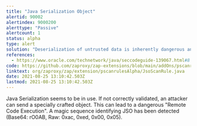 ```yaml
---
title: "Java Serialization Object"
alertid: 90002
alertindex: 9000200
alerttype: "Passive"
alertcount: 1
status: alpha
type: alert
solution: "Deserialization of untrusted data is inherently dangerous and should be avoided."
references:
  - https://www.oracle.com/technetwork/java/seccodeguide-139067.html#8
code: https://github.com/zaproxy/zap-extensions/blob/main/addOns/pscanrulesAlpha/src/main/java/org/zaproxy/zap/extension/pscanrulesAlpha/JsoScanRule.java
linktext: org/zaproxy/zap/extension/pscanrulesAlpha/JsoScanRule.java
date: 2021-08-25 13:10:42.503Z
lastmod: 2021-08-25 13:10:42.503Z
---
```


Java Serialization seems to be in use. If not correctly validated, an attacker can send a specially crafted object. This can lead to a dangerous "Remote Code Execution". A magic sequence identifying JSO has been detected (Base64: rO0AB, Raw: 0xac, 0xed, 0x00, 0x05).
